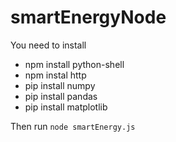 # smartEnergyNode
You need to install

- npm install python-shell
- npm instal http
- pip install numpy
- pip install pandas
- pip install matplotlib

Then run `node smartEnergy.js`
